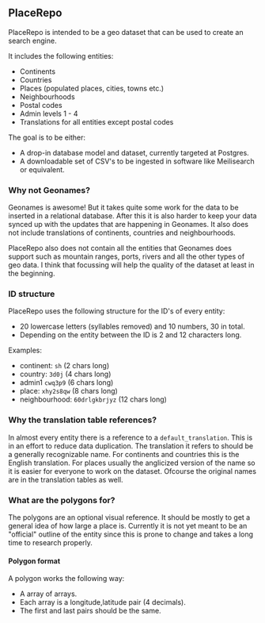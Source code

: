 ## PlaceRepo

PlaceRepo is intended to be a geo dataset that can be used to create an search engine. 

It includes the following entities:
- Continents
- Countries
- Places (populated places, cities, towns etc.)
- Neighbourhoods
- Postal codes
- Admin levels 1 - 4
- Translations for all entities except postal codes

The goal is to be either:
- A drop-in database model and dataset, currently targeted at Postgres.
- A downloadable set of CSV's to be ingested in software like Meilisearch or equivalent.

### Why not Geonames?

Geonames is awesome! But it takes quite some work for the data to be inserted in a relational database. After this it is also harder to keep your data synced up with the updates that are happening in Geonames. It also does not include translations of continents, countries and neighbourhoods.

PlaceRepo also does not contain all the entities that Geonames does support such as mountain ranges, ports, rivers and all the other types of geo data. I think that focussing will help the quality of the dataset at least in the beginning.

### ID structure

PlaceRepo uses the following structure for the ID's of every entity:
- 20 lowercase letters (syllables removed) and 10 numbers, 30 in total.
- Depending on the entity between the ID is 2 and 12 characters long.

Examples:
- continent: `sh` (2 chars long)
- country: `3d0j` (4 chars long)
- admin1 `cwq3p9` (6 chars long)
- place: `xhy2s8qw` (8 chars long)
- neighbourhood: `60drlgkbrjyz` (12 chars long)

### Why the translation table references?

In almost every entity there is a reference to a `default_translation`. This is in an effort to reduce data duplication. The translation it refers to should be a generally recognizable name. For continents and countries this is the English translation. For places usually the anglicized version of the name so it is easier for everyone to work on the dataset. Ofcourse the original names are in the translation tables as well.

### What are the polygons for?

The polygons are an optional visual reference. It should be mostly to get a general idea of how large a place is. Currently it is not yet meant to be an "official" outline of the entity since this is prone to change and takes a long time to research properly.

#### Polygon format

A polygon works the following way:
- A array of arrays.
- Each array is a longitude,latitude pair (4 decimals).
- The first and last pairs should be the same.